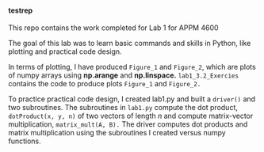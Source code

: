 #### testrep
This repo contains the work completed for Lab 1 for APPM 4600

The goal of this lab was to learn basic commands and skills in Python, like plotting and practical code design. 

In terms of plotting, I have produced `Figure_1` and `Figure_2`, which are plots of numpy arrays using **np.arange** and **np.linspace.** `lab1_3.2_Exercies` contains the code to produce plots `Figure_1` and `Figure_2.`

To practice practical code design, I created lab1.py and built a `driver()` and two subroutines. The subroutines in `lab1.py` compute the dot product, `dotProduct(x, y, n)` of two vectors of length $n$ and compute matrix-vector multiplication, `matrix_mult(A, B).` The driver computes dot products and matrix multiplication using the subroutines I created versus numpy functions.
